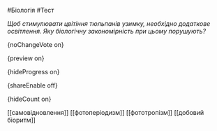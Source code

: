 #Біологія #Тест

*Щоб стимулювати цвітіння тюльпанів узимку, необхідно додаткове освітлення. Яку біологічну закономірність при цьому порушують?*

{noChangeVote on}

{preview on}

{hideProgress on}

{shareEnable off}

{hideCount on}

[[самовідновлення]]
[[фотоперіодизм]]
[[фототропізм]]
[[добовий біоритм]]
